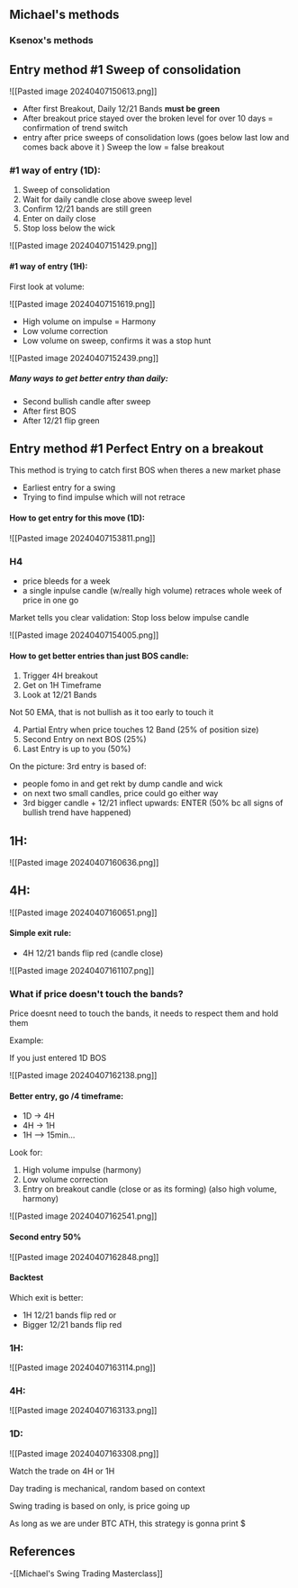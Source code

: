 
## Michael's methods

### Ksenox's methods
## Entry method #1 Sweep of consolidation

![[Pasted image 20240407150613.png]]

- After first Breakout, Daily 12/21 Bands **must be green**
- After breakout price stayed over the broken level for over 10 days = confirmation of trend switch
- entry after price sweeps of consolidation lows (goes below last low and comes back above it )
Sweep the low = false breakout

### #1 way of entry (1D):

1. Sweep of consolidation
2. Wait for daily candle close above sweep level
3. Confirm 12/21 bands are still green
4. Enter on daily close
5. Stop loss below the wick

![[Pasted image 20240407151429.png]]


#### #1 way of entry (1H):

First look at volume:

![[Pasted image 20240407151619.png]]

- High volume on impulse = Harmony
- Low volume correction
- Low volume on sweep, confirms it was a stop hunt

![[Pasted image 20240407152439.png]]

##### Many ways to get better entry than daily:

- Second bullish candle after sweep
- After first BOS
- After 12/21 flip green

## Entry method #1 Perfect Entry on a breakout


This method is trying to catch first BOS when theres a new market phase

- Earliest entry for a swing
- Trying to find impulse which will not retrace

#### How to get entry for this move (1D):

![[Pasted image 20240407153811.png]]

### H4

- price bleeds for a week
- a single inpulse candle (w/really high volume) retraces whole week of price in one go

Market tells you clear validation: Stop loss below impulse candle

![[Pasted image 20240407154005.png]]

#### How to get better entries than just BOS candle:

1. Trigger 4H breakout
2. Get on 1H Timeframe
3. Look at 12/21 Bands

Not 50 EMA, that is not bullish as it too early to touch it

4. Partial Entry when price touches 12 Band (25% of position size)
5. Second Entry on next BOS (25%)
6. Last Entry is up to you (50%)

On the picture: 3rd entry is based of:

- people fomo in and get rekt by dump candle and wick
- on next two small candles, price could go either way
- 3rd bigger candle + 12/21 inflect upwards: ENTER (50% bc all signs of bullish trend have happened)

## 1H: 

![[Pasted image 20240407160636.png]]

## 4H:

![[Pasted image 20240407160651.png]]

#### Simple exit rule:

- 4H 12/21 bands flip red (candle close)

![[Pasted image 20240407161107.png]]

### What if price doesn't touch the bands?

Price doesnt need to touch the bands, it needs to respect them and hold them

Example:

If you just entered 1D BOS

![[Pasted image 20240407162138.png]]

#### Better entry, go /4 timeframe:

- 1D -> 4H
- 4H -> 1H
- 1H --> 15min...

Look for:

1. High volume impulse (harmony)
2. Low volume correction
3. Entry on breakout candle (close or as its forming) (also high volume, harmony)

![[Pasted image 20240407162541.png]]

#### Second entry 50%

![[Pasted image 20240407162848.png]]

#### Backtest

Which exit is better:

- 1H 12/21 bands flip red
  or
- Bigger 12/21 bands flip red

### 1H:

![[Pasted image 20240407163114.png]]

### 4H:

![[Pasted image 20240407163133.png]]

### 1D:

![[Pasted image 20240407163308.png]]

Watch the trade on 4H or 1H


Day trading is mechanical, random based on context

Swing trading is based on only, is price going up


As long as we are under BTC ATH, this strategy is gonna print $
## References
<!-- Links to pages not referenced in the content -->
-[[Michael's Swing Trading Masterclass]]